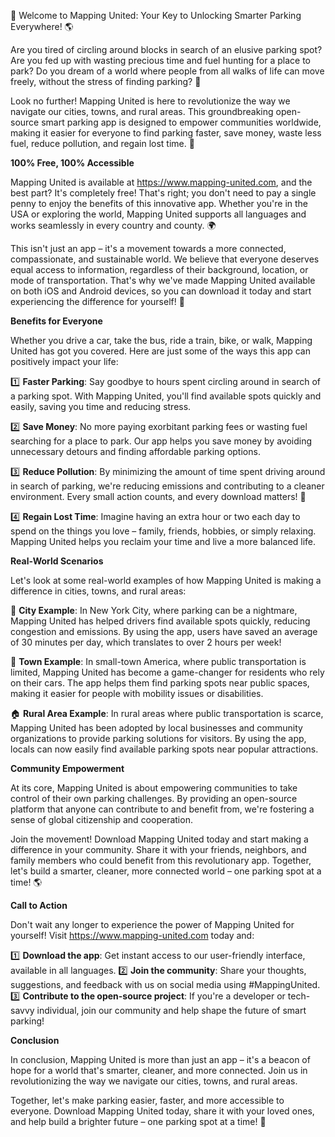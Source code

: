🚀 Welcome to Mapping United: Your Key to Unlocking Smarter Parking Everywhere! 🌎

Are you tired of circling around blocks in search of an elusive parking spot? Are you fed up with wasting precious time and fuel hunting for a place to park? Do you dream of a world where people from all walks of life can move freely, without the stress of finding parking? 🤔

Look no further! Mapping United is here to revolutionize the way we navigate our cities, towns, and rural areas. This groundbreaking open-source smart parking app is designed to empower communities worldwide, making it easier for everyone to find parking faster, save money, waste less fuel, reduce pollution, and regain lost time. 🚀

**100% Free, 100% Accessible**

Mapping United is available at https://www.mapping-united.com, and the best part? It's completely free! That's right; you don't need to pay a single penny to enjoy the benefits of this innovative app. Whether you're in the USA or exploring the world, Mapping United supports all languages and works seamlessly in every country and county. 🌍

This isn't just an app – it's a movement towards a more connected, compassionate, and sustainable world. We believe that everyone deserves equal access to information, regardless of their background, location, or mode of transportation. That's why we've made Mapping United available on both iOS and Android devices, so you can download it today and start experiencing the difference for yourself! 📱

**Benefits for Everyone**

Whether you drive a car, take the bus, ride a train, bike, or walk, Mapping United has got you covered. Here are just some of the ways this app can positively impact your life:

1️⃣ **Faster Parking**: Say goodbye to hours spent circling around in search of a parking spot. With Mapping United, you'll find available spots quickly and easily, saving you time and reducing stress.

2️⃣ **Save Money**: No more paying exorbitant parking fees or wasting fuel searching for a place to park. Our app helps you save money by avoiding unnecessary detours and finding affordable parking options.

3️⃣ **Reduce Pollution**: By minimizing the amount of time spent driving around in search of parking, we're reducing emissions and contributing to a cleaner environment. Every small action counts, and every download matters! 🌱

4️⃣ **Regain Lost Time**: Imagine having an extra hour or two each day to spend on the things you love – family, friends, hobbies, or simply relaxing. Mapping United helps you reclaim your time and live a more balanced life.

**Real-World Scenarios**

Let's look at some real-world examples of how Mapping United is making a difference in cities, towns, and rural areas:

🌴 **City Example**: In New York City, where parking can be a nightmare, Mapping United has helped drivers find available spots quickly, reducing congestion and emissions. By using the app, users have saved an average of 30 minutes per day, which translates to over 2 hours per week!

💚 **Town Example**: In small-town America, where public transportation is limited, Mapping United has become a game-changer for residents who rely on their cars. The app helps them find parking spots near public spaces, making it easier for people with mobility issues or disabilities.

🏠 **Rural Area Example**: In rural areas where public transportation is scarce, Mapping United has been adopted by local businesses and community organizations to provide parking solutions for visitors. By using the app, locals can now easily find available parking spots near popular attractions.

**Community Empowerment**

At its core, Mapping United is about empowering communities to take control of their own parking challenges. By providing an open-source platform that anyone can contribute to and benefit from, we're fostering a sense of global citizenship and cooperation.

Join the movement! Download Mapping United today and start making a difference in your community. Share it with your friends, neighbors, and family members who could benefit from this revolutionary app. Together, let's build a smarter, cleaner, more connected world – one parking spot at a time! 🌎

**Call to Action**

Don't wait any longer to experience the power of Mapping United for yourself! Visit https://www.mapping-united.com today and:

1️⃣ **Download the app**: Get instant access to our user-friendly interface, available in all languages.
2️⃣ **Join the community**: Share your thoughts, suggestions, and feedback with us on social media using #MappingUnited.
3️⃣ **Contribute to the open-source project**: If you're a developer or tech-savvy individual, join our community and help shape the future of smart parking!

**Conclusion**

In conclusion, Mapping United is more than just an app – it's a beacon of hope for a world that's smarter, cleaner, and more connected. Join us in revolutionizing the way we navigate our cities, towns, and rural areas.

Together, let's make parking easier, faster, and more accessible to everyone. Download Mapping United today, share it with your loved ones, and help build a brighter future – one parking spot at a time! 🚀